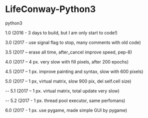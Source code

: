 # LifeConway-Python3

python3

1.0 (2016 - 3 days to build, but I am only start to code!)

3.0 (2017 - use signal flag to stop, many comments with old code)

3.5 (2017 – erase all time, after_cancel improve speed, pep-8)

4.0 (2017 – 4 px. very slow with fill pixels, after 200 epochs)

4.5 (2017 – 1 px. improve painting and syntax, slow with 600 pixels)

5.0 (2017 – 1 px, virtual matrix, slow 900 pix, del self.cell size)

-- 5.1 (2017 – 1 px. virtual matrix, total update very slow)

-- 5.2 (2017 - 1 px. thread pool executor, same perfomans)

6.0 (2017 - 1 px. use pygame, made simple GUI by pygame)
